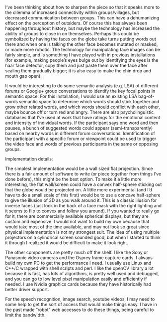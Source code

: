 I’ve been thinking about how to sharpen the piece so that it speaks more to the dilemma of increased connectivity within groups/villages, but decreased communication between groups.  This can have a dehumanizing effect on the perception of outsiders.  Of course this has always been happening throughout history, but maybe the technology has increased the ability of groups to close in on themselves.  Perhaps this could be symbolized by having the faces on the globe take turns putting words out there and when one is talking the other face becomes mutated or masked, or made more robotic.  The technology for manipulating face images can be fairly simple, and is something I have played with in previous installations (for example, making people’s eyes bulge out by identifying the eyes is the haar face detector, copy them and just paste them over the face after scaling them gradually bigger; it is also easy to make the chin drop and mouth gap open).

It would be interesting to do some semantic analysis (e.g. LSA) of different forums or Google+ group conversations to identify the key focal points in semantic space.  For this installation, I would use an existing LSA bag-of-words semantic space to determine which words should stick together and grow other related words, and which words should conflict with each other, maybe bounce off or turn red and angry.  There are also psycholinguistic databases that I’ve used at work that have ratings for the emotional content and intensity of individual words.  If the participant says one word and then pauses, a bunch of suggested words could appear (semi-transparently) based on nearby words in different forum conversations.  Identification of the participant with a specific forum or viewpoint could be used to trigger the video face and words of previous participants in the same or opposing groups.

Implementation details:

The simplest implementation would be a wall sized flat projection.  Since there is a fair amount of software to write (or piece together from things I’ve done before), this might be the best option.   To make it a little more interesting, the flat wall/screen could have a convex half-sphere sticking out that the globe would be projected on.  A little more experimental (and I’d have to do a small scale of this first) would be to use a concave half-sphere to give the illusion of 3D as you walk around it.  This is a classic illusion for inverse faces (just look in the back of a face mask with the right lighting and it seems to flip to convex and follow you around).  If you wanted to really go for it, there are commercially available spherical displays, but they are custom and expensive.  I would not want to build my own because that would take most of the time available, and may not look so great since physical implementation is not my strongest suit.  The idea of using multiple projectors on a cylindrical screen sounded good, but when I started to think it through I realized it would be difficult to make it look right.

The other components are pretty much off the shelf.  I like the Sony or Panasonic video cameras and the Osprey frame capture cards.  I always build my own PC to get the performance I need.  I usually use Linux and C++/C wrapped with shell scripts and perl.  I like the openCV library a lot because it is fast, has lots of algorithms, is pretty well used and debugged, and you can go to low level pixel manipulation easily and efficiently if needed.  I use Nvidia graphics cards because they have historically had better driver support.

For the speech recognition, image search, youtube videos, I may need to some help to get the sort of access that would make things easy.  I have in the past made “robot” web accesses to do these things, being careful to limit the bandwidth.  

